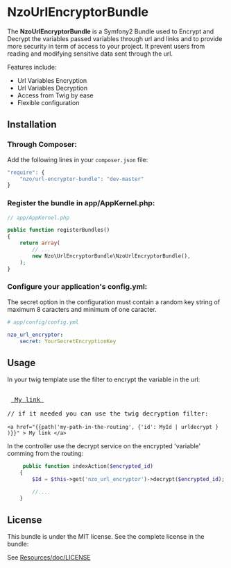 NzoUrlEncryptorBundle
=====================

The **NzoUrlEncryptorBundle** is a Symfony2 Bundle used to Encrypt and Decrypt the variables passed variables through url and links and to provide more security in term of access to your project.
It prevent users from reading and modifying sensitive data sent through the url.

Features include:

- Url Variables Encryption
- Url Variables Decryption
- Access from Twig by ease
- Flexible configuration


Installation
------------

### Through Composer:

Add the following lines in your `composer.json` file:

``` js
"require": {
    "nzo/url-encryptor-bundle": "dev-master"
}
```

### Register the bundle in app/AppKernel.php:

``` php
// app/AppKernel.php

public function registerBundles()
{
    return array(
        // ...
        new Nzo\UrlEncryptorBundle\NzoUrlEncryptorBundle(),
    );
}
```

### Configure your application's config.yml:

The secret option in the configuration must contain a random key string of maximum 8 caracters and minimum of one caracter.

``` yml
# app/config/config.yml

nzo_url_encryptor:
    secret: YourSecretEncryptionKey 
```

Usage
-----

In your twig template use the filter to encrypt the variable in the url:

<pre>

 <a href="{{path('my-path-in-the-routing', {'id': MyId | urlencrypt } )}}"> My link </a>

// if it needed you can use the twig decryption filter:

<code>&lt;a href="{{path('my-path-in-the-routing', {'id': MyId | urldecrypt } )}}" &gt; My link &lt;/a&gt;</code>
</pre>

In the controller use the decrypt service on the encrypted 'variable' comming from the routing:

```php
     public function indexAction($encrypted_id) 
    {
        $Id = $this->get('nzo_url_encryptor')->decrypt($encrypted_id);

        //....
    }    
```

License
-------

This bundle is under the MIT license. See the complete license in the bundle:

See [Resources/doc/LICENSE](https://github.com/NAYZO/NzoUrlEncryptorBundle/tree/master/Resources/doc/LICENSE)